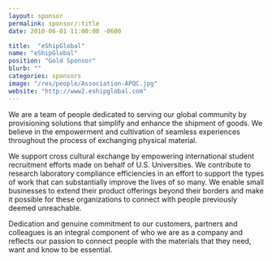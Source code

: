 ```yaml
---
layout: sponsor
permalink: sponsor/:title
date: 2010-06-01 11:00:00 -0600

title:  "eShipGlobal"
name: "eShipGlobal"
position: "Gold Sponsor"
blurb: ""
categories: sponsors
image: "/res/people/Association-APQC.jpg"
website: "http://www2.eshipglobal.com"
---
```


We are a team of people dedicated to serving our global community by provisioning solutions that simplify and enhance the shipment of goods. We believe in the empowerment and cultivation of seamless experiences throughout the process of exchanging physical material.

We support cross cultural exchange by empowering international student recruitment efforts made on behalf of U.S. Universities. We contribute to research laboratory compliance efficiencies in an effort to support the types of work that can substantially improve the lives of so many. We enable small businesses to extend their product offerings beyond their borders and make it possible for these organizations to connect with people previously deemed unreachable.

Dedication and genuine commitment to our customers, partners and colleagues is an integral component of who we are as a company and reflects our passion to connect people with the materials that they need, want and know to be essential.
